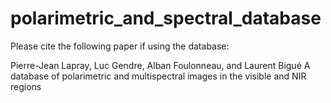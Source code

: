 # polarimetric_and_spectral_database
Please cite the following paper if using the database:

Pierre-Jean Lapray, Luc Gendre, Alban Foulonneau, and Laurent Bigué
A database of polarimetric and multispectral images in the visible and NIR regions
